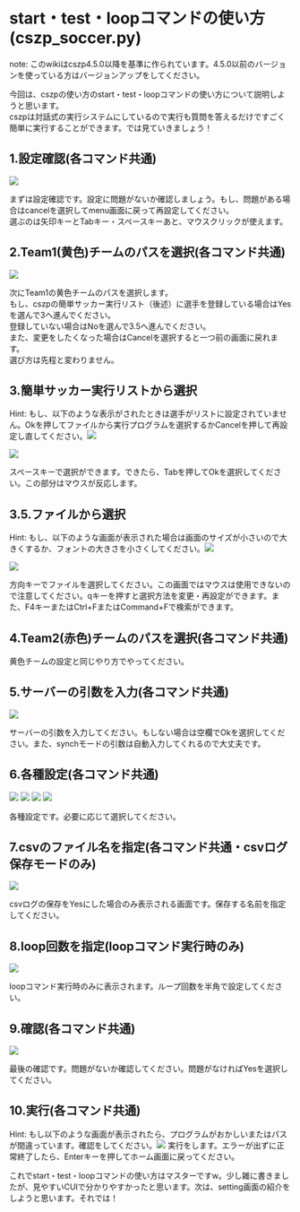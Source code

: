 # start・test・loopコマンドの使い方(cszp_soccer.py)

note: このwikiはcszp4.5.0以降を基準に作られています。4.5.0以前のバージョンを使っている方はバージョンアップをしてください。

今回は、cszpの使い方のstart・test・loopコマンドの使い方について説明しようと思います。  
cszpは対話式の実行システムにしているので実行も質問を答えるだけですごく簡単に実行することができます。では見ていきましょう！

## 1.設定確認(各コマンド共通)
![](usage2/usage1.png)

まずは設定確認です。設定に問題がないか確認しましょう。もし、問題がある場合はcancelを選択してmenu画面に戻って再設定してください。  
選ぶのは矢印キーとTabキー・スペースキーあと、マウスクリックが使えます。

## 	2.Team1(黄色)チームのパスを選択(各コマンド共通)
![](usage2/usage2.png)

次にTeam1の黄色チームのパスを選択します。  
もし、cszpの簡単サッカー実行リスト（後述）に選手を登録している場合はYesを選んで3へ進んでください。  
登録していない場合はNoを選んで3.5へ進んでください。  
また、変更をしたくなった場合はCancelを選択すると一つ前の画面に戻れます。  
選び方は先程と変わりません。

## 	3.簡単サッカー実行リストから選択

Hint: もし、以下のような表示がされたときは選手がリストに設定されていません。Okを押してファイルから実行プログラムを選択するかCancelを押して再設定し直してください。![](usage2/usage3.png)

![](usage2/usage4.png)

スペースキーで選択ができます。できたら、Tabを押してOkを選択してください。この部分はマウスが反応します。

## 	3.5.ファイルから選択

Hint: もし、以下のような画面が表示された場合は画面のサイズが小さいので大きくするか、フォントの大きさを小さくしてください。![](usage2/usage5.png)

![](usage2/usage6.png)

方向キーでファイルを選択してください。この画面ではマウスは使用できないので注意してください。qキーを押すと選択方法を変更・再設定ができます。また、F4キーまたはCtrl+FまたはCommand+Fで検索ができます。

## 	4.Team2(赤色)チームのパスを選択(各コマンド共通)

黄色チームの設定と同じやり方でやってください。

## 	5.サーバーの引数を入力(各コマンド共通)
![](usage2/usage7.png)

サーバーの引数を入力してください。もしない場合は空欄でOkを選択してください。また、synchモードの引数は自動入力してくれるので大丈夫です。

## 	6.各種設定(各コマンド共通)
![](usage2/usage8.png)
![](usage2/usage9.png)
![](usage2/usage10.png)
![](usage2/usage11.png)

各種設定です。必要に応じて選択してください。

## 	7.csvのファイル名を指定(各コマンド共通・csvログ保存モードのみ)
![](usage2/usage12.png)

csvログの保存をYesにした場合のみ表示される画面です。保存する名前を指定してください。

## 	8.loop回数を指定(loopコマンド実行時のみ)
![](usage2/usage13.png)

loopコマンド実行時のみに表示されます。ループ回数を半角で設定してください。

## 	9.確認(各コマンド共通)
![](usage2/usage14.png)

最後の確認です。問題がないか確認してください。問題がなければYesを選択してください。

## 	10.実行(各コマンド共通)

Hint: もし以下のような画面が表示されたら、プログラムがおかしいまたはパスが間違っています。確認をしてください。![](usage2/usage15.png)
実行をします。エラーが出ずに正常終了したら、Enterキーを押してホーム画面に戻ってください。

これでstart・test・loopコマンドの使い方はマスターですw。少し雑に書きましたが、見やすいCUIで分かりやすかったと思います。次は、setting画面の紹介をしようと思います。それでは！
